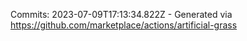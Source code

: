 Commits: 2023-07-09T17:13:34.822Z - Generated via https://github.com/marketplace/actions/artificial-grass
<br>
